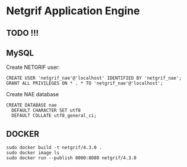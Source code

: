 # Netgrif Application Engine

## TODO !!!

## MySQL

Create NETGRIF user:
```mysql
CREATE USER 'netgrif_nae'@'localhost' IDENTIFIED BY 'netgrif_nae';
GRANT ALL PRIVILEGES ON * . * TO 'netgrif_nae'@'localhost';
```
Create NAE database
```mysql
CREATE DATABASE nae
  DEFAULT CHARACTER SET utf8
  DEFAULT COLLATE utf8_general_ci;
```


## DOCKER
```
sudo docker build -t netgrif/4.3.0 .
sudo docker image ls
sudo docker run --publish 8000:8080 netgrif/4.3.0
```